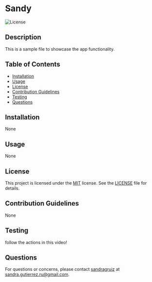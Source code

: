 # Sandy

![License](https://img.shields.io/badge/license-MIT-green.svg)

## Description

This is a sample file to showcase the app functionality.

## Table of Contents

- [Installation](#installation)
- [Usage](#usage)
- [License](#license)
- [Contribution Guidelines](#contributing)
- [Testing](#tests)
- [Questions](#questions)

## Installation

None

## Usage

None

## License

This project is licensed under the [MIT](https://opensource.org/licenses/MIT) license. See the [LICENSE](./LICENSE) file for details.



## Contribution Guidelines

None

## Testing

follow the actions in this video!

## Questions 

For questions or concerns, please contact [sandragruiz](https://github.com/sandragruiz) at sandra.gutierrez.ru@gmail.com.

